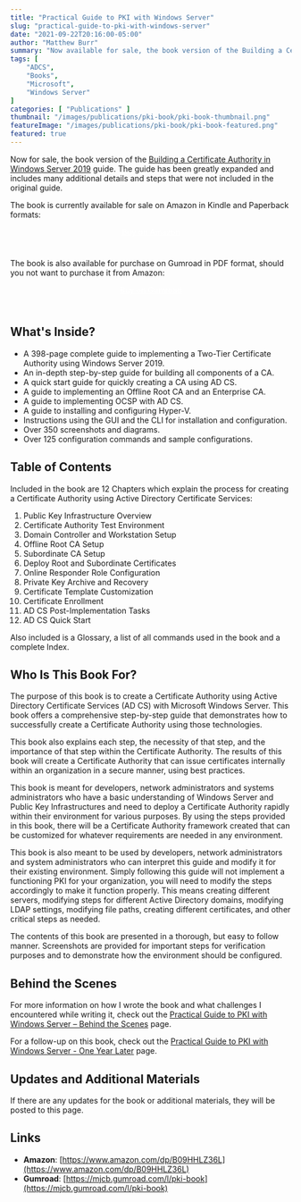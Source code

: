 ```yaml
---
title: "Practical Guide to PKI with Windows Server"
slug: "practical-guide-to-pki-with-windows-server"
date: "2021-09-22T20:16:00-05:00"
author: "Matthew Burr"
summary: "Now available for sale, the book version of the Building a Certificate Authority in Windows Server 2019 guide that I published in early 2020. The guide has been greatly expanded and includes many additional details and steps that were not included in the original guide."
tags: [
    "ADCS",
    "Books",
    "Microsoft",
    "Windows Server"
]
categories: [ "Publications" ]
thumbnail: "/images/publications/pki-book/pki-book-thumbnail.png"
featureImage: "/images/publications/pki-book/pki-book-featured.png"
featured: true
---
```


Now for sale, the book version of the [Building a Certificate Authority in Windows Server 2019](/blog/2020/03/09/certificate-authority-windows-server-2019/) guide. The guide has been greatly expanded and includes many additional details and steps that were not included in the original guide.

The book is currently available for sale on Amazon in Kindle and Paperback formats:

<div style="text-align:center; padding-top: 0px; padding-bottom: 25px;">
    <a href="https://www.amazon.com/dp/B09HHLZ36L" style="color: #ffffff; cursor: pointer;" class="button mt-1" role="button" title="Buy on Amazon">Buy on Amazon</a>
</div>

The book is also available for purchase on Gumroad in PDF format, should you not want to purchase it from Amazon:

<div style="text-align:center; padding-top: 0px; padding-bottom: 25px;">
    <a href="https://mjcb.gumroad.com/l/pki-book" style="color: #ffffff; cursor: pointer;" class="button mt-1" role="button" title="Buy on Gumroad">Buy on Gumroad</a>
</div>

## What's Inside?

* A 398-page complete guide to implementing a Two-Tier Certificate Authority using Windows Server 2019.
* An in-depth step-by-step guide for building all components of a CA.
* A quick start guide for quickly creating a CA using AD CS.
* A guide to implementing an Offline Root CA and an Enterprise CA.
* A guide to implementing OCSP with AD CS.
* A guide to installing and configuring Hyper-V.
* Instructions using the GUI and the CLI for installation and configuration.
* Over 350 screenshots and diagrams.
* Over 125 configuration commands and sample configurations.

## Table of Contents

Included in the book are 12 Chapters which explain the process for creating a Certificate Authority using Active Directory Certificate Services:

1. Public Key Infrastructure Overview
2. Certificate Authority Test Environment
3. Domain Controller and Workstation Setup
4. Offline Root CA Setup
5. Subordinate CA Setup
6. Deploy Root and Subordinate Certificates
7. Online Responder Role Configuration
8. Private Key Archive and Recovery
9. Certificate Template Customization
10. Certificate Enrollment
11. AD CS Post-Implementation Tasks
12. AD CS Quick Start

Also included is a Glossary, a list of all commands used in the book and a complete Index.

## Who Is This Book For?

The purpose of this book is to create a Certificate Authority using Active Directory Certificate Services (AD CS) with Microsoft Windows Server. This book offers a comprehensive step-by-step guide that demonstrates how to successfully create a Certificate Authority using those technologies.

This book also explains each step, the necessity of that step, and the importance of that step within the Certificate Authority. The results of this book will create a Certificate Authority that can issue certificates internally within an organization in a secure manner, using best practices.

This book is meant for developers, network administrators and systems administrators who have a basic understanding of Windows Server and Public Key Infrastructures and need to deploy a Certificate Authority rapidly within their environment for various purposes. By using the steps provided in this book, there will be a Certificate Authority framework created that can be customized for whatever requirements are needed in any environment.

This book is also meant to be used by developers, network administrators and system administrators who can interpret this guide and modify it for their existing environment. Simply following this guide will not implement a functioning PKI for your organization, you will need to modify the steps accordingly to make it function properly. This means creating different servers, modifying steps for different Active Directory domains, modifying LDAP settings, modifying file paths, creating different certificates, and other critical steps as needed.

The contents of this book are presented in a thorough, but easy to follow manner. Screenshots are provided for important steps for verification purposes and to demonstrate how the environment should be configured.

## Behind the Scenes

For more information on how I wrote the book and what challenges I encountered while writing it, check out the [Practical Guide to PKI with Windows Server – Behind the Scenes](/blog/2021/09/23/practical-guide-to-pki-with-windows-server-behind-the-scenes/) page.

For a follow-up on this book, check out the [Practical Guide to PKI with Windows Server - One Year Later](/blog/2022/09/27/practical-guide-to-pki-with-windows-server-one-year-later/) page.

## Updates and Additional Materials

If there are any updates for the book or additional materials, they will be posted to this page.

## Links

* **Amazon**: [https://www.amazon.com/dp/B09HHLZ36L](https://www.amazon.com/dp/B09HHLZ36L)
* **Gumroad**: [https://mjcb.gumroad.com/l/pki-book](https://mjcb.gumroad.com/l/pki-book)
